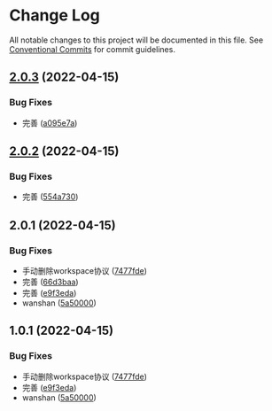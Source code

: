# Change Log

All notable changes to this project will be documented in this file.
See [Conventional Commits](https://conventionalcommits.org) for commit guidelines.

## [2.0.3](https://github.com/AutumnDeSea/kk-libs/compare/demo@2.0.2...demo@2.0.3) (2022-04-15)


### Bug Fixes

* 完善 ([a095e7a](https://github.com/AutumnDeSea/kk-libs/commit/a095e7af5ae839d2d635310d4c45ba5e57a3fd89))





## [2.0.2](https://github.com/AutumnDeSea/kk-libs/compare/demo@2.0.1...demo@2.0.2) (2022-04-15)


### Bug Fixes

* 完善 ([554a730](https://github.com/AutumnDeSea/kk-libs/commit/554a73039b5aa8cb2c57c41e547d8c57ea18e4f2))





## 2.0.1 (2022-04-15)


### Bug Fixes

* 手动删除workspace协议 ([7477fde](https://github.com/AutumnDeSea/kk-libs/commit/7477fde2035851d925d1e1d71718fab40e9d212a))
* 完善 ([66d3baa](https://github.com/AutumnDeSea/kk-libs/commit/66d3baa3b5f75d5e8d100b4f2bd2999bd8307933))
* 完善 ([e9f3eda](https://github.com/AutumnDeSea/kk-libs/commit/e9f3eda8f68f156ff55cce62e97bfbdf42d6f8ea))
* wanshan ([5a50000](https://github.com/AutumnDeSea/kk-libs/commit/5a500004fc9b1c69223dc755341cfbbb1df2d5c7))





## 1.0.1 (2022-04-15)


### Bug Fixes

* 手动删除workspace协议 ([7477fde](https://github.com/AutumnDeSea/kk-libs/commit/7477fde2035851d925d1e1d71718fab40e9d212a))
* 完善 ([e9f3eda](https://github.com/AutumnDeSea/kk-libs/commit/e9f3eda8f68f156ff55cce62e97bfbdf42d6f8ea))
* wanshan ([5a50000](https://github.com/AutumnDeSea/kk-libs/commit/5a500004fc9b1c69223dc755341cfbbb1df2d5c7))
